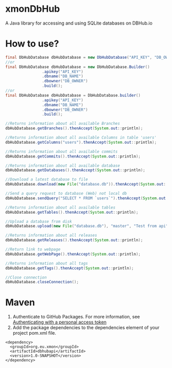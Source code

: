 # xmonDbHub
A Java library for accessing and using SQLite databases on DBHub.io

# How to use?
```java
final DbHubDatabase dbHubDatabase = new DbHubDatabase("API_KEY", "DB_OWNER", "DB_NAME");
//or
final DbHubDatabase dbHubDatabase = new DbHubDatabase.Builder()
                .apikey("API_KEY")
                .dbname("DB_NAME")
                .dbowner("DB_OWNER")
                .build();
//or
final DbHubDatabase dbHubDatabase = DbHubDatabase.builder()
                .apikey("API_KEY")
                .dbname("DB_NAME")
                .dbowner("DB_OWNER")
                .build();

//Returns information about all available Branches
dbHubDatabase.getBranches().thenAccept(System.out::println);

//Returns information about all available Columns in table 'users'
dbHubDatabase.getColumns("users").thenAccept(System.out::println);

//Returns information about all available commits
dbHubDatabase.getCommits().thenAccept(System.out::println);

//Returns information about all available database
dbHubDatabase.getDatabases().thenAccept(System.out::println);

//Download a latest database to file
dbHubDatabase.download(new File("database.db")).thenAccept(System.out::println);

//Send a query request to database (Web) not local db
dbHubDatabase.sendQuery("SELECT * FROM `users`").thenAccept(System.out::println);

//Returns information about all available tables
dbHubDatabase.getTables().thenAccept(System.out::println);

//Upload a database from disk
dbHubDatabase.upload(new File("database.db"), "master", "Test from api").thenAccept(System.out::println);

//Returns information about all releases
dbHubDatabase.getReleases().thenAccept(System.out::println);

//Return link to webpage
dbHubDatabase.getWebPage().thenAccept(System.out::println);

//Returns information about all tags
dbHubDatabase.getTags().thenAccept(System.out::println);

//Close connection
dbHubDatabase.closeConnection();
```

# Maven
1. Authenticate to GitHub Packages. For more information, see [Authenticating with a personal access token](https://docs.github.com/en/packages/working-with-a-github-packages-registry/working-with-the-apache-maven-registry#authenticating-with-a-personal-access-token)
2. Add the package dependencies to the dependencies element of your project pom.xml file.
```maven
<dependency>
  <groupId>org.eu.xmon</groupId>
  <artifactId>dbhubapi</artifactId>
  <version>1.0-SNAPSHOT</version>
</dependency>
```
